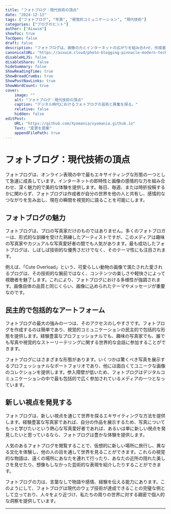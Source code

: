 ```yaml
---
title: "フォトブログ：現代技術の頂点"
date: "2024-12-13"
tags: ["フォトブログ", "写真", "視覚的コミュニケーション", "現代技術"]
categories: ["ブログのヒント"]
author: ["Aixwim"]
showToc: true
TocOpen: false
draft: false
description: "フォトブログは、画像の力とインターネットの広がりを組み合わせ、作成者と視聴者の両方に感情的に魅力的で美的な体験を提供します。"
canonicalURL: "https://aixwim.cloud/photo-blogging-pinnacle-modern-technology"
disableHLJS: false
disableShare: false
hideSummary: false
ShowReadingTime: true
ShowBreadCrumbs: true
ShowPostNavLinks: true
ShowWordCount: true
cover:
    image: ""
    alt: "フォトブログ：現代技術の頂点"
    caption: "デジタル時代におけるフォトブログの芸術と興奮を探る。"
    relative: false
    hidden: false
editPost:
    URL: "https://github.com/Xyomania/xyomania.github.io"
    Text: "変更を提案"
    appendFilePath: true
---
```


# フォトブログ：現代技術の頂点

フォトブログは、オンライン表現の中で最もエキサイティングな形態の一つとして急速に成長しています。インターネットの即時性と画像の感情的な力を組み合わせ、深く魅力的で美的な体験を提供します。毎日、毎週、または時折投稿するかに関わらず、フォトブログは作成者が自分の世界を他の人と共有し、感情的なつながりを生み出し、現在の瞬間を視覚的に語ることを可能にします。

## フォトブログの魅力

フォトブログは、プロの写真家だけのものではありません。多くのフォトブロガーは、形式的な訓練を受けた熟練したアーティストですが、このメディアは趣味の写真家やカジュアルな写真愛好者の間でも人気があります。最も成功したフォトブログは、しばしば技術的な優秀さだけでなく、そのテーマ性にも注目されます。

例えば、「Cute Overload」という、可愛らしい動物の画像で満たされた愛されるブログは、その技術的な腕前ではなく、コンテンツの楽しさや軽快さによって視聴者を魅了します。これにより、フォトブログにおける多様性が強調されます。画像自体の品質と同じくらい、画像に込められたテーマやメッセージが重要なのです。

## 民主的で包括的なアートフォーム

フォトブログの最大の強みの一つは、そのアクセスのしやすさです。フォトブログを作成するのは簡単であり、視覚的コミュニケーションの民主的で包括的な形態を提供します。経験豊富なプロフェッショナルでも、趣味の写真家でも、誰でも写真や視覚的なストーリーテリングに関する世界的な会話に参加することができます。

フォトブログにはさまざまな形態があります。いくつかは驚くべき写真を展示するプロフェッショナルなポートフォリオであり、他には面白くてユニークな画像のコレクションを提供します。参入障壁が低いため、フォトブログはデジタルコミュニケーションの中で最も包括的で広く参加されているメディアの一つとなっています。

## 新しい視点を発見する

フォトブログは、新しい視点を通じて世界を探るエキサイティングな方法を提供します。経験豊富な写真家であれば、自分の作品を展示するため、写真についてもっと学びたいという熱心な写真愛好者であれば、あるいは単に新しい視点を発見したいと思っているなら、フォトブログは豊かな体験を提供します。

人気のあるフォトブログを閲覧することで、仮想的に新しい場所に旅行し、異なる文化を体験し、他の人の目を通して世界を見ることができます。これらの視覚的な物語は、遠くの場所にあなたを連れて行ったり、あなたの近所の隠れた美しさを見せたり、想像もしなかった芸術的な表現を紹介したりすることができます。

フォトブログの力は、言葉なしで物語や感情、経験を伝える能力にあります。このようにして、フォトブログは現代のウェブ技術が達成できることの完璧な例として立っており、人々をより近づけ、私たちの周りの世界に対する親密で個人的な洞察を提供しています。

---

